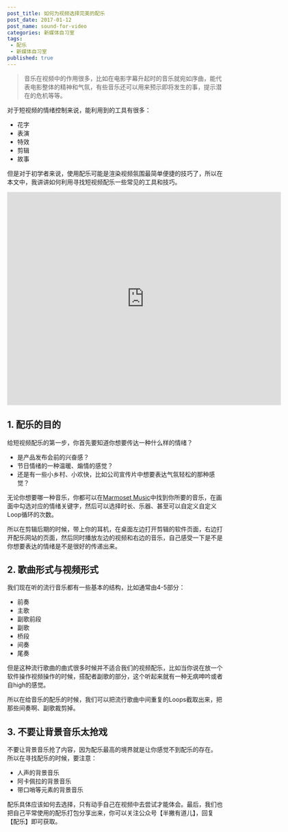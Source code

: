 ```yaml
---
post_title: 如何为视频选择完美的配乐
post_date: 2017-01-12
post_name: sound-for-video
categories: 新媒体自习室
tags: 
 - 配乐
 - 新媒体自习室
published: true
---
```

> 音乐在视频中的作用很多，比如在电影字幕升起时的音乐就宛如序曲，能代表电影整体的精神和气氛，有些音乐还可以用来预示即将发生的事，提示潜在的危机等等。

对于短视频的情绪控制来说，能利用到的工具有很多：

- 花字
- 表演
- 特效
- 剪辑
- 故事

但是对于初学者来说，使用配乐可能是渲染视频氛围最简单便捷的技巧了，所以在本文中，我讲讲如何利用寻找短视频配乐一些常见的工具和技巧。

<iframe src="https://v.qq.com/iframe/player.html?vid=b03653gwpwo&amp;tiny=0&amp;auto=0" width="640" height="498" frameborder="0" allowfullscreen="allowfullscreen"></iframe>

## 1. 配乐的目的

给短视频配乐的第一步，你首先要知道你想要传达一种什么样的情绪？

- 是产品发布会前的兴奋感？
- 节日情绪的一种温暖、煽情的感觉？
- 还是有一些小乡村、小欢快，比如公司宣传片中想要表达气氛轻松的那种感觉？

无论你想要哪一种音乐，你都可以在[Marmoset Music](https://www.marmosetmusic.com/)中找到你所要的音乐，在画面中勾选对应的情绪关键字，然后可以选择时长、乐器、甚至可以自定义自定义Loop循环的次数。

所以在剪辑后期的时候，带上你的耳机，在桌面左边打开剪辑的软件页面，右边打开配乐网站的页面，然后同时播放左边的视频和右边的音乐，自己感受一下是不是你想要表达的情绪是不是很好的传递出来。

## 2. 歌曲形式与视频形式

我们现在听的流行音乐都有一些基本的结构，比如通常由4-5部分：
- 前奏
- 主歌
- 副歌前段
- 副歌
- 桥段
- 间奏
- 尾奏

但是这种流行歌曲的曲式很多时候并不适合我们的视频配乐，比如当你说在放一个软件操作视频操作的时候，搭配者副歌的部分，这个听起来就有一种无病呻吟或者自high的感觉。

所以在给音乐的配乐的时候，我们可以把流行歌曲中间重复的Loops截取出来，把那些间奏啊、副歌裁剪掉。

## 3. 不要让背景音乐太抢戏

不要让背景音乐抢了内容，因为配乐最高的境界就是让你感觉不到配乐的存在。
所以在寻找配乐的时候，要注意：

- 人声的背景音乐
- 阿卡佩拉的背景音乐
- 带口哨等元素的背景音乐

配乐具体应该如何去选择，只有动手自己在视频中去尝试才能体会。最后，我们也把自己平常使用的配乐打包分享出来，你可以关注公众号【半撇有道儿】，回复【配乐】即可获取。

